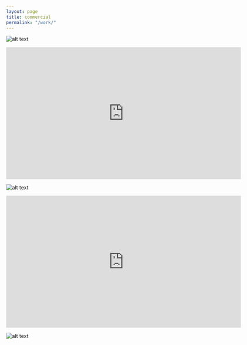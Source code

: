 ```yaml
---
layout: page
title: commercial
permalink: "/work/"
--- 
```

![alt text](/images/work/HF_banner_image_02.jpg)

<iframe src="https://player.vimeo.com/video/201342638?color=ffffff&title=0&byline=0&portrait=0" width="640" height="360" frameborder="0" webkitallowfullscreen mozallowfullscreen allowfullscreen></iframe>

![alt text](www.makeitdoathing.com/images/work/lexus_featured_cannes.jpg)

<iframe src="https://player.vimeo.com/video/74125559?color=ffffff&title=0&byline=0&portrait=0" width="640" height="360" frameborder="0" webkitallowfullscreen mozallowfullscreen allowfullscreen></iframe>


![alt text](/images/work/lexus_featured_cannes.jpg)